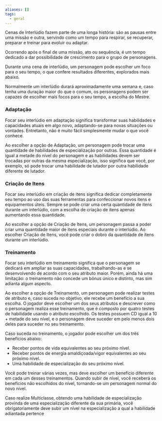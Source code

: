 ```yaml
---
aliases: []
tags:
  - geral
---
```

 
Cenas de Interlúdio fazem parte de uma longa história: são as pausas entre uma missão e outra, servindo como um tempo para respirar, se recuperar, preparar e treinar para evoluir ou adaptar. 

Ocorrendo após o final de uma missão, ato ou sequência, é um tempo dedicado a dar possibilidade de crescimento para o grupo de personagens.  

Durante uma cena de interlúdio, um personagem pode escolher um foco para o seu tempo, o que confere resultados diferentes, explorados mais abaixo.  

Normalmente um interlúdio durará aproximadamente uma semana e, caso tenha uma duração maior do que o comum, os personagens podem ser capazes de escolher mais focos para o seu tempo, a escolha do Mestre.

### Adaptação
Focar seu interlúdio em adaptação significa transformar suas habilidades e capacidades atuais em algo novo, adaptando-se para novas situações ou vontades. Entretanto, não é muito fácil simplesmente mudar o que você conhece.  

Ao escolher a opção de Adaptação, um personagem pode trocar uma quantidade de habilidades de especialização por outras. Essa quantidade é igual a metade do nível do personagem e as habilidades devem ser trocadas por outras da mesma especialização, isso significa que você, por exemplo, só pode trocar uma habilidade de lutador por outra habilidade diferente de lutador.

### Criação de Itens
Focar seu interlúdio em criação de itens significa dedicar completamente seu tempo ao uso das suas ferramentas para confeccionar novos itens e equipamentos úteis. Sempre se pode criar uma certa quantidade de itens durante um interlúdio, com a escolha de criação de itens apenas aumentando essa quantidade.  

Ao escolher a opção de Criação de Itens, um personagem passa a poder criar uma quantidade maior de itens especiais durante o interlúdio. Ao escolher Criação de Itens, você pode criar o dobro da quantidade de itens durante um interlúdio.

### Treinamento
Focar seu interlúdio em treinamento significa que o personagem se dedicará em ampliar as suas capacidades, trabalhando-as e se desenvolvendo de acordo com o seu atributo maior. Porém, ainda há uma limitação: o treinamento não concede um bônus único e distinto, mas sim adianta algum aspecto.  

Ao escolher a opção de Treinamento, um personagem pode realizar testes de atributo e, caso suceda no objetivo, ele recebe um benefício a sua escolha. O jogador deve escolher um dos seus atributos e descrever como o personagem realiza esse treinamento, que é composto por quatro testes de habilidade usando o atributo escolhido. Os testes possuem CD igual a 10 + metade do seu nível, e o personagem deve suceder em pelo menos dois deles para suceder no seu treinamento.  

Caso suceda no treinamento, o jogador pode escolher um dos três benefícios abaixo:  
- Receber pontos de vida equivalentes ao seu próximo nível.  
- Receber pontos de energia amaldiçoada/vigor equivalentes ao seu próximo nível.  
- Uma habilidade de especialização do seu próximo nível.  

Você pode treinar várias vezes, mas deve escolher um benefício diferente em cada um desses treinamentos. Quando subir de nível, você receberá os benefícios não escolhidos do nível, tornando-se um personagem normal do novo nível.  

Caso realize Multiclasse, obtendo uma habilidade de especialização provinda de uma especialização diferente da sua primária, você obrigatoriamente deve subir um nível na especialização a qual a habilidade adiantada pertence